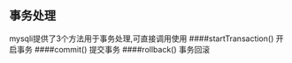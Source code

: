 ## 事务处理
mysqli提供了3个方法用于事务处理,可直接调用使用
####startTransaction()
开启事务
####commit()
提交事务
####rollback()
事务回滚